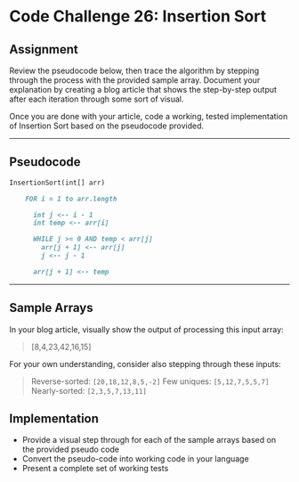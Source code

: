 # Code Challenge 26: Insertion Sort

## Assignment

Review the pseudocode below, then trace the algorithm by stepping through the process with the provided sample array.
Document your explanation by creating a blog article that shows the step-by-step output after each iteration through some sort of visual.

Once you are done with your article, code a working, tested implementation of Insertion Sort based on the pseudocode provided.

---

## Pseudocode

```markdown
InsertionSort(int[] arr)

    FOR i = 1 to arr.length

      int j <-- i - 1
      int temp <-- arr[i]

      WHILE j >= 0 AND temp < arr[j]
        arr[j + 1] <-- arr[j]
        j <-- j - 1

      arr[j + 1] <-- temp
```

---

## Sample Arrays

In your blog article, visually show the output of processing this input array:

> [8,4,23,42,16,15]

For your own understanding, consider also stepping through these inputs:

> Reverse-sorted: `[20,18,12,8,5,-2]`
> Few uniques: `[5,12,7,5,5,7]`
> Nearly-sorted: `[2,3,5,7,13,11]`

## Implementation

- Provide a visual step through for each of the sample arrays based on the provided pseudo code
- Convert the pseudo-code into working code in your language
- Present a complete set of working tests
